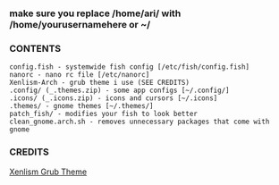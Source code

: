 ### make sure you replace /home/ari/ with /home/yourusernamehere or ~/
### CONTENTS
```text
config.fish - systemwide fish config [/etc/fish/config.fish]
nanorc - nano rc file [/etc/nanorc]
Xenlism-Arch - grub theme i use (SEE CREDITS)
.config/ (_.themes.zip) - some app configs [~/.config/]
.icons/ (_.icons.zip) - icons and cursors [~/.icons]
.themes/ - gnome themes [~/.themes/]
patch_fish/ - modifies your fish to look better
clean_gnome.arch.sh - removes unnecessary packages that come with gnome
```

### CREDITS
[Xenlism Grub Theme](https://www.gnome-look.org/p/1440862/)
